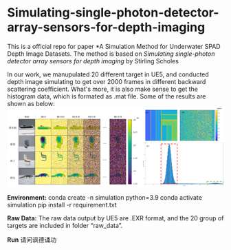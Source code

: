 # Simulating-single-photon-detector-array-sensors-for-depth-imaging
This is a official repo for paper *A Simulation Method for Underwater SPAD Depth Image Datasets. The method is based on *Simulating single-photon detector array sensors for depth imaging* by Stirling Scholes

In our work, we manupulated 20 different target in UE5, and conducted depth image simulating to get over 2000 frames in different backward scattering coefficient. What's more, it is also make sense to get the histogram data, which is formated as .mat file.
Some of the results are shown as below:
![描述文字](example.png)

**Environment:**
conda create -n simulation python=3.9
conda activate simulation
pip install -r requirement.txt


**Raw Data:**
The raw data output by UE5 are .EXR format, and the 20 group of targets are included in folder “raw_data”.

**Run**
请问讽德诵功
